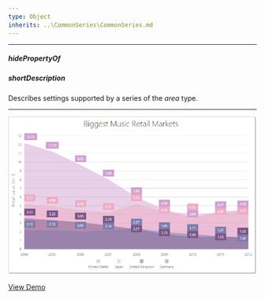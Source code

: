 ```yaml
---
type: Object
inherits: ..\CommonSeries\CommonSeries.md
---
```

---
##### hidePropertyOf

##### shortDescription
Describes settings supported by a series of the *area* type.

---
![DevExtreme HTML5 Charts AreaSeriesType](/images/ChartJS/Area.png)

<a href="http://js.devexpress.com/Demos/WidgetsGallery/#demo/chartschartsareaseriesarea/" class="button orange small fix-width-155" style="margin-right: 20px;" target="_blank">View Demo</a>